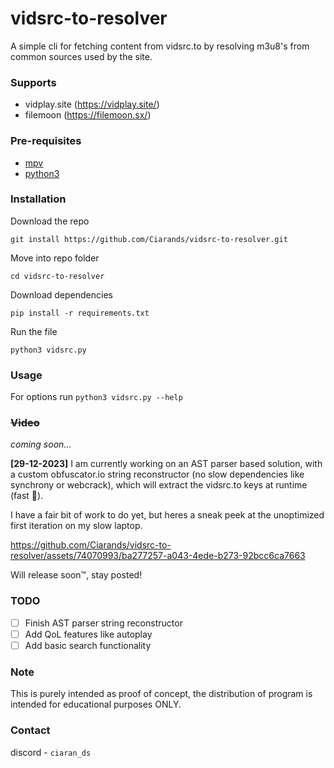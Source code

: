 # vidsrc-to-resolver
A simple cli for fetching content from vidsrc.to by resolving m3u8's from common sources used by the site.

### Supports
- vidplay.site (https://vidplay.site/)
- filemoon (https://filemoon.sx/)

### Pre-requisites
- [mpv](https://mpv.io/)
- [python3](https://www.python.org/)

### Installation
Download the repo

```git install https://github.com/Ciarands/vidsrc-to-resolver.git```

Move into repo folder

```cd vidsrc-to-resolver```

Download dependencies

```pip install -r requirements.txt```

Run the file

```python3 vidsrc.py```

### Usage

For options run
```python3 vidsrc.py --help```

### ~~Video~~
*coming soon...*

**[29-12-2023]** I am currently working on an AST parser based solution, with a custom obfuscator.io string reconstructor (no slow dependencies like synchrony or webcrack), which will extract the vidsrc.to keys at runtime (fast 💪).

I have a fair bit of work to do yet, but heres a sneak peek at the unoptimized first iteration on my slow laptop.

https://github.com/Ciarands/vidsrc-to-resolver/assets/74070993/ba277257-a043-4ede-b273-92bcc6ca7663

Will release soon™️, stay posted!

### TODO
- [ ] Finish AST parser string reconstructor 
- [ ] Add QoL features like autoplay 
- [ ] Add basic search functionality

### Note
This is purely intended as proof of concept, the distribution of program is intended for educational purposes ONLY. 

### Contact
discord - `ciaran_ds`